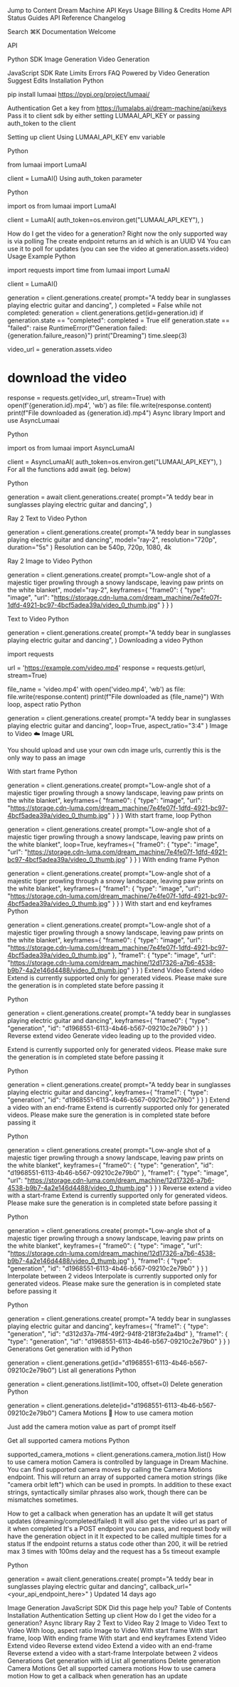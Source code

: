 Jump to Content
Dream Machine API
Keys
Usage
Billing & Credits
Home
API
Status
Guides
API Reference
Changelog

Search
⌘K
Documentation
Welcome

API

Python SDK
Image Generation
Video Generation

JavaScript SDK
Rate Limits
Errors
FAQ
Powered by 
Video Generation
Suggest Edits
Installation
Python

pip install lumaai
https://pypi.org/project/lumaai/

Authentication
Get a key from https://lumalabs.ai/dream-machine/api/keys
Pass it to client sdk by either
setting LUMAAI_API_KEY
or passing auth_token to the client

Setting up client
Using LUMAAI_API_KEY env variable

Python

from lumaai import LumaAI

client = LumaAI()
Using auth_token parameter

Python

import os
from lumaai import LumaAI

client = LumaAI(
    auth_token=os.environ.get("LUMAAI_API_KEY"),
)

How do I get the video for a generation?
Right now the only supported way is via polling
The create endpoint returns an id which is an UUID V4
You can use it to poll for updates (you can see the video at generation.assets.video)
Usage Example
Python

import requests
import time
from lumaai import LumaAI

client = LumaAI()

generation = client.generations.create(
  prompt="A teddy bear in sunglasses playing electric guitar and dancing",
)
completed = False
while not completed:
  generation = client.generations.get(id=generation.id)
  if generation.state == "completed":
    completed = True
  elif generation.state == "failed":
    raise RuntimeError(f"Generation failed: {generation.failure_reason}")
  print("Dreaming")
  time.sleep(3)

video_url = generation.assets.video

# download the video
response = requests.get(video_url, stream=True)
with open(f'{generation.id}.mp4', 'wb') as file:
    file.write(response.content)
print(f"File downloaded as {generation.id}.mp4")
Async library
Import and use AsyncLumaai

Python

import os
from lumaai import AsyncLumaAI

client = AsyncLumaAI(
    auth_token=os.environ.get("LUMAAI_API_KEY"),
)
For all the functions add await (eg. below)

Python

generation = await client.generations.create(
    prompt="A teddy bear in sunglasses playing electric guitar and dancing",
)

Ray 2 Text to Video
Python

generation = client.generations.create(
    prompt="A teddy bear in sunglasses playing electric guitar and dancing",
    model="ray-2",
    resolution="720p",
    duration="5s"
)
Resolution can be 540p, 720p, 1080, 4k

Ray 2 Image to Video
Python

generation = client.generations.create(
    prompt="Low-angle shot of a majestic tiger prowling through a snowy landscape, leaving paw prints on the white blanket",
    model="ray-2",
    keyframes={
      "frame0": {
        "type": "image",
        "url": "https://storage.cdn-luma.com/dream_machine/7e4fe07f-1dfd-4921-bc97-4bcf5adea39a/video_0_thumb.jpg"
      }
    }
)

Text to Video
Python

generation = client.generations.create(
    prompt="A teddy bear in sunglasses playing electric guitar and dancing",
)
Downloading a video
Python

import requests

url = 'https://example.com/video.mp4'
response = requests.get(url, stream=True)

file_name = 'video.mp4'
with open('video.mp4', 'wb') as file:
    file.write(response.content)
print(f"File downloaded as {file_name}")
With loop, aspect ratio
Python

generation = client.generations.create(
    prompt="A teddy bear in sunglasses playing electric guitar and dancing",
    loop=True,
    aspect_ratio="3:4"
)
Image to Video
☁️
Image URL

You should upload and use your own cdn image urls, currently this is the only way to pass an image

With start frame
Python

generation = client.generations.create(
    prompt="Low-angle shot of a majestic tiger prowling through a snowy landscape, leaving paw prints on the white blanket",
    keyframes={
      "frame0": {
        "type": "image",
        "url": "https://storage.cdn-luma.com/dream_machine/7e4fe07f-1dfd-4921-bc97-4bcf5adea39a/video_0_thumb.jpg"
      }
    }
)
With start frame, loop
Python

generation = client.generations.create(
    prompt="Low-angle shot of a majestic tiger prowling through a snowy landscape, leaving paw prints on the white blanket",
    loop=True,
    keyframes={
      "frame0": {
        "type": "image",
        "url": "https://storage.cdn-luma.com/dream_machine/7e4fe07f-1dfd-4921-bc97-4bcf5adea39a/video_0_thumb.jpg"
      }
    }
)
With ending frame
Python

generation = client.generations.create(
    prompt="Low-angle shot of a majestic tiger prowling through a snowy landscape, leaving paw prints on the white blanket",
    keyframes={
      "frame1": {
        "type": "image",
        "url": "https://storage.cdn-luma.com/dream_machine/7e4fe07f-1dfd-4921-bc97-4bcf5adea39a/video_0_thumb.jpg"
      }
    }
)
With start and end keyframes
Python

generation = client.generations.create(
    prompt="Low-angle shot of a majestic tiger prowling through a snowy landscape, leaving paw prints on the white blanket",
    keyframes={
      "frame0": {
        "type": "image",
        "url": "https://storage.cdn-luma.com/dream_machine/7e4fe07f-1dfd-4921-bc97-4bcf5adea39a/video_0_thumb.jpg"
      },
      "frame1": {
        "type": "image",
        "url": "https://storage.cdn-luma.com/dream_machine/12d17326-a7b6-4538-b9b7-4a2e146d4488/video_0_thumb.jpg"
      }
    }
)
Extend Video
Extend video
Extend is currently supported only for generated videos. Please make sure the generation is in completed state before passing it

Python

generation = client.generations.create(
    prompt="A teddy bear in sunglasses playing electric guitar and dancing",
    keyframes={
      "frame0": {
        "type": "generation",
        "id": "d1968551-6113-4b46-b567-09210c2e79b0"
      }
    }
)
Reverse extend video
Generate video leading up to the provided video.

Extend is currently supported only for generated videos. Please make sure the generation is in completed state before passing it

Python

generation = client.generations.create(
    prompt="A teddy bear in sunglasses playing electric guitar and dancing",
    keyframes={
      "frame1": {
        "type": "generation",
        "id": "d1968551-6113-4b46-b567-09210c2e79b0"
      }
    }
)
Extend a video with an end-frame
Extend is currently supported only for generated videos. Please make sure the generation is in completed state before passing it

Python

generation = client.generations.create(
    prompt="Low-angle shot of a majestic tiger prowling through a snowy landscape, leaving paw prints on the white blanket",
    keyframes={
      "frame0": {
        "type": "generation",
        "id": "d1968551-6113-4b46-b567-09210c2e79b0"
      },
      "frame1": {
        "type": "image",
        "url": "https://storage.cdn-luma.com/dream_machine/12d17326-a7b6-4538-b9b7-4a2e146d4488/video_0_thumb.jpg"
      }
    }
)
Reverse extend a video with a start-frame
Extend is currently supported only for generated videos. Please make sure the generation is in completed state before passing it

Python

generation = client.generations.create(
    prompt="Low-angle shot of a majestic tiger prowling through a snowy landscape, leaving paw prints on the white blanket",
    keyframes={
      "frame0": {
        "type": "image",
        "url": "https://storage.cdn-luma.com/dream_machine/12d17326-a7b6-4538-b9b7-4a2e146d4488/video_0_thumb.jpg"
      },
      "frame1": {
        "type": "generation",
        "id": "d1968551-6113-4b46-b567-09210c2e79b0"
      }
    }
)
Interpolate between 2 videos
Interpolate is currently supported only for generated videos. Please make sure the generation is in completed state before passing it

Python

generation = client.generations.create(
    prompt="A teddy bear in sunglasses playing electric guitar and dancing",
    keyframes={
      "frame1": {
        "type": "generation",
        "id": "d312d37a-7ff4-49f2-94f8-218f3fe2a4bd"
      },
      "frame1": {
        "type": "generation",
        "id": "d1968551-6113-4b46-b567-09210c2e79b0"
      }
    }
)
Generations
Get generation with id
Python

generation = client.generations.get(id="d1968551-6113-4b46-b567-09210c2e79b0")
List all generations
Python

generation = client.generations.list(limit=100, offset=0)
Delete generation
Python

generation = client.generations.delete(id="d1968551-6113-4b46-b567-09210c2e79b0")
Camera Motions
📘
How to use camera motion

Just add the camera motion value as part of prompt itself

Get all supported camera motions
Python

supported_camera_motions = client.generations.camera_motion.list()
How to use camera motion
Camera is controlled by language in Dream Machine. You can find supported camera moves by calling the Camera Motions endpoint. This will return an array of supported camera motion strings (like "camera orbit left") which can be used in prompts. In addition to these exact strings, syntactically similar phrases also work, though there can be mismatches sometimes.


How to get a callback when generation has an update
It will get status updates (dreaming/completed/failed)
It will also get the video url as part of it when completed
It's a POST endpoint you can pass, and request body will have the generation object in it
It expected to be called multiple times for a status
If the endpoint returns a status code other than 200, it will be retried max 3 times with 100ms delay and the request has a 5s timeout
example

Python

generation = await client.generations.create(
    prompt="A teddy bear in sunglasses playing electric guitar and dancing",
    callback_url="<your_api_endpoint_here>"
)
Updated 14 days ago

Image Generation
JavaScript SDK
Did this page help you?
Table of Contents
Installation
Authentication
Setting up client
How do I get the video for a generation?
Async library
Ray 2 Text to Video
Ray 2 Image to Video
Text to Video
With loop, aspect ratio
Image to Video
With start frame
With start frame, loop
With ending frame
With start and end keyframes
Extend Video
Extend video
Reverse extend video
Extend a video with an end-frame
Reverse extend a video with a start-frame
Interpolate between 2 videos
Generations
Get generation with id
List all generations
Delete generation
Camera Motions
Get all supported camera motions
How to use camera motion
How to get a callback when generation has an update

